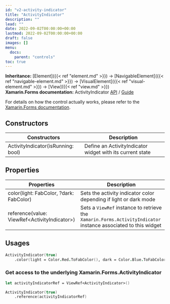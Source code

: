 ```yaml
---
id: "v2-activity-indicator"
title: "ActivityIndicator"
description: ""
lead: ""
date: 2022-09-02T00:00:00+00:00
lastmod: 2022-09-02T00:00:00+00:00
draft: false
images: []
menu:
  docs:
    parent: "controls"
toc: true
---
```


**Inheritance:** [Element]({{< ref "element.md" >}}) -> [NavigableElement]({{< ref "navigable-element.md" >}}) -> [VisualElement]({{< ref "visual-element.md" >}}) -> [View]({{< ref "view.md" >}})  
**Xamarin.Forms documentation:** ActivityIndicator [API](https://docs.microsoft.com/en-us/dotnet/api/xamarin.forms.activityindicator) / [Guide](https://docs.microsoft.com/en-us/xamarin/xamarin-forms/user-interface/activityindicator)

For details on how the control actually works, please refer to the [Xamarin.Forms documentation](https://docs.microsoft.com/en-us/xamarin/xamarin-forms/user-interface/activityindicator).

## Constructors

| Constructors | Description |
|--|--|
| ActivityIndicator(isRunning: bool) | Define an ActivityIndicator widget with its current state |

## Properties

| Properties | Description |
|--|--|
| color(light: FabColor, ?dark: FabColor) | Sets the activity indicator color depending if light or dark mode |
| reference(value: ViewRef&lt;ActivityIndicator&gt;) | Sets a `ViewRef` instance to retrieve the `Xamarin.Forms.ActivityIndicator` instance associated to this widget |

## Usages

```fs
ActivityIndicator(true)
    .color(light = Color.Red.ToFabColor(), dark = Color.Blue.ToFabColor())
```

### Get access to the underlying Xamarin.Forms.ActivityIndicator

```fs
let activityIndicatorRef = ViewRef<ActivityIndicator>()

ActivityIndicator(true)
    .reference(activityIndicatorRef)
```
